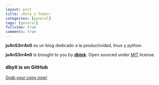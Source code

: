 ```yaml
---
layout: post
title: ¡Hola a Todos!
categories: [general]
tags: [general]
fullview: true
comments: true
---
```


**ju4nS3rr4n0** es un blog dedicado a la productividad, linux y python. 

**ju4nS3rr4n0** is brought to you by **[dbtek](http://ismaildemirbilek.com)**. Open sourced under [MIT](http://opensource.org/licenses/MIT) license.

### dbyll is on GitHub

<a class="btn btn-default" href="https://github.com/dbtek/dbyll">Grab your copy now!</a>
